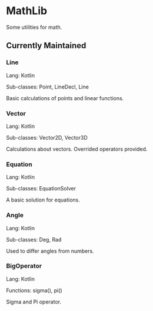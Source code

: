 # MathLib
Some utilities for math.

## Currently Maintained
### Line
Lang: Kotlin

Sub-classes: Point, LineDecl, Line

Basic calculations of points and linear functions.

### Vector
Lang: Kotlin

Sub-classes: Vector2D, Vector3D

Calculations about vectors. Overrided operators provided.

### Equation
Lang: Kotlin

Sub-classes: EquationSolver

A basic solution for equations.

### Angle
Lang: Kotlin

Sub-classes: Deg, Rad

Used to differ angles from numbers.

### BigOperator
Lang: Kotlin

Functions: sigma(), pi()

Sigma and Pi operator.

